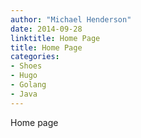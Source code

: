 ```yaml
---
author: "Michael Henderson"
date: 2014-09-28
linktitle: Home Page
title: Home Page
categories:
- Shoes
- Hugo
- Golang
- Java
---
```

Home page
